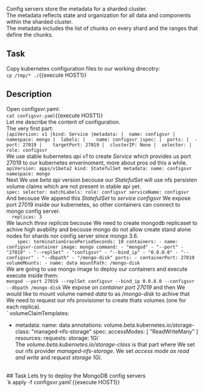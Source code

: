 Config servers store the metadata for a sharded cluster.<br>
The metadata reflects state and organization for all data and components within the sharded cluster.<br>
The metadata includes the list of chunks on every shard and the ranges that define the chunks.<br>

## Task

Copy kubernetes configuration files to our working direcotry:<br>
`cp /tmp/* ./`{{execute HOST1}}<br>

## Description
Open configsvr.yaml:<br>
`cat configsvr.yaml`{{execute HOST1}}<br>
Let me describe the content of configuration.<br>
The very first part:<br>
`
|apiVersion: v1
|kind: Service
|metadata:
|  name: configsvr
|  namespace: mongo
|  labels:
|    name: configsvr
|spec:
|  ports:
|  - port: 27019
|    targetPort: 27019
|  clusterIP: None
|  selector:
|    role: configsvr
`
<br>
We use stable kubernetes *api v1* to create *Service* which provides us port 27019 to our kubernetes enverinoment, more about pros od this a while.<br>
`apiVersion: apps/v1beta2
kind: StatefulSet
metadata:
  name: configsvr
  namespace: mongo`<br>
Next We use *beta api* version becouse our *StatefulSet* will use nfs persisten volume claims which are not present in stable api yet.<br>
`spec:
  selector:
    matchLabels:
      role: configsvr
  serviceName: configsvr`<br>
And becouse We append this *StatefulSet* to *service configsvr* We expose port 27019 inside our kubernetes, so other containers can connect to mongo config server.<br>
`  replicas: 3`<br>
We launch *three replicas* becouse We need to create mongodb replicaset to achive high avability and becouse mongo do not allow create stand alone nodes for shards nor config server since mongo 3.6.<br>
`    spec:
      terminationGracePeriodSeconds: 10
      containers:
        - name: configsvr-container
          image: mongo
          command:
            - "mongod"
            - "--port"
            - "27019"
            - "--replSet"
            - "configsvr"
            - "--bind_ip"
            - "0.0.0.0"
            - "--configsvr"
            - "--dbpath"
            - "/mongo-disk"
          ports:
            - containerPort: 27019
          volumeMounts:
            - name: data
              mountPath: /mongo-disk`<br>
We are going to use mongo image to deploy our containers and execute execute inside them:<br>
`mongod --port 27019 --replSet configsvr --bind_ip 0.0.0.0 --configsvr --dbpath /mongo-disk`
We expose on *container port 27019* and then We would like to mount volume named *data* to as */mongo-disk* to achive that We need to request our nfs provisioner to create thats volumes (one for each replica).<br>
`  volumeClaimTemplates:
  - metadata:
      name: data
      annotations:
        volume.beta.kubernetes.io/storage-class: "managed-nfs-storage"
    spec:
      accessModes: [ "ReadWriteMany" ]
      resources:
        requests:
          storage: 1Gi`<br>
The *volume.beta.kubernetes.io/storage-class* is that part where We set our nfs provider *managed-nfs-storage*. We set *access mode  as read and write* and *request storage 1Gi*.<br>
<br>
## Task
Lets try to deploy the MongoDB config servers<br>
`k apply -f configsvr.yaml`{{execute HOST1}}<br>
